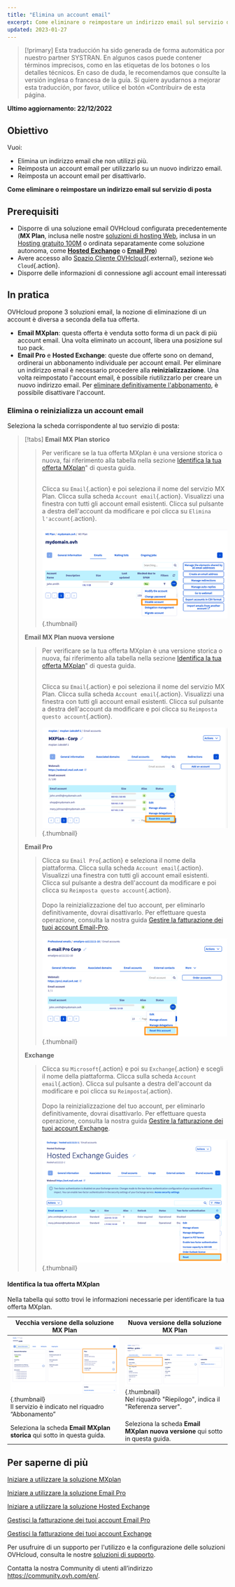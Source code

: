 ```yaml
---
title: "Elimina un account email"
excerpt: Come eliminare o reimpostare un indirizzo email sul servizio di posta
updated: 2023-01-27
---
```


> [!primary]
> Esta traducción ha sido generada de forma automática por nuestro partner SYSTRAN. En algunos casos puede contener términos imprecisos, como en las etiquetas de los botones o los detalles técnicos. En caso de duda, le recomendamos que consulte la versión inglesa o francesa de la guía. Si quiere ayudarnos a mejorar esta traducción, por favor, utilice el botón «Contribuir» de esta página.
>

**Ultimo aggiornamento: 22/12/2022**

## Obiettivo

Vuoi:

- Elimina un indirizzo email che non utilizzi più. 
- Reimposta un account email per utilizzarlo su un nuovo indirizzo email. 
- Reimposta un account email per disattivarlo.

**Come eliminare o reimpostare un indirizzo email sul servizio di posta**

## Prerequisiti

- Disporre di una soluzione email OVHcloud configurata precedentemente (**MX Plan**, inclusa nelle nostre [soluzioni di hosting Web](https://www.ovhcloud.com/it/web-hosting/), inclusa in un [Hosting gratuito 100M](https://www.ovhcloud.com/it/domains/free-web-hosting/) o ordinata separatamente come soluzione autonoma, come [**Hosted Exchange**](https://www.ovhcloud.com/it/emails/hosted-exchange/) o [**Email Pro**](https://www.ovhcloud.com/it/emails/email-pro/))
- Avere accesso allo [Spazio Cliente OVHcloud](https://www.ovh.com/auth/?action=gotomanager&from=https://www.ovh.it/&ovhSubsidiary=it){.external}, sezione `Web Cloud`{.action}.
- Disporre delle informazioni di connessione agli account email interessati

## In pratica <a name="instructions"></a>

OVHcloud propone 3 soluzioni email, la nozione di eliminazione di un account è diversa a seconda della tua offerta.

- **Email MXplan**: questa offerta è venduta sotto forma di un pack di più account email. Una volta eliminato un account, libera una posizione sul tuo pack. 
- **Email Pro** e **Hosted Exchange**: queste due offerte sono on demand, ordinerai un abbonamento individuale per account email. Per eliminare un indirizzo email è necessario procedere alla **reinizializzazione**. Una volta reimpostato l'account email, è possibile riutilizzarlo per creare un nuovo indirizzo email. Per [eliminare definitivamente l'abbonamento](/pages/web/microsoft-collaborative-solutions/manage_billing_exchange#elimina-account), è possibile disattivare l'account.

### Elimina o reinizializza un account email

Seleziona la scheda corrispondente al tuo servizio di posta:

> [!tabs]
> **Email MX Plan storico**
>>
>> Per verificare se la tua offerta MXplan è una versione storica o nuova, fai riferimento alla tabella nella sezione [Identifica la tua offerta MXplan](#whichmxplan)" di questa guida.<br><br>
>>
>> Clicca su `Email`{.action} e poi seleziona il nome del servizio MX Plan. Clicca sulla scheda `Account email`{.action}. Visualizzi una finestra con tutti gli account email esistenti. Clicca sul pulsante <i class="icons-ellipsis icons-border-rounded icons-masterbrand-blue"></i> a destra dell'account da modificare e poi clicca su `Elimina l'account`{.action}.<br><br>
>>![email](images/email-mxplan-legacy-reset.png){.thumbnail}<br>
>>
> **Email MX Plan nuova versione**
>>
>> Per verificare se la tua offerta MXplan è una versione storica o nuova, fai riferimento alla tabella nella sezione [Identifica la tua offerta MXplan](#whichmxplan)" di questa guida.<br><br>
>>
>> Clicca su `Email`{.action} e poi seleziona il nome del servizio MX Plan. Clicca sulla scheda `Account email`{.action}. Visualizzi una finestra con tutti gli account email esistenti. Clicca sul pulsante <i class="icons-ellipsis icons-border-rounded icons-masterbrand-blue"></i> a destra dell'account da modificare e poi clicca su `Reimposta questo account`{.action}.<br><br>
>>![email](images/email-mxplan-new-reset.png){.thumbnail}<br>
>>
> **Email Pro**
>>
>> Clicca su `Email Pro`{.action} e seleziona il nome della piattaforma. Clicca sulla scheda `Account email`{.action}. Visualizzi una finestra con tutti gli account email esistenti. Clicca sul pulsante <i class="icons-ellipsis icons-border-rounded icons-masterbrand-blue"></i> a destra dell'account da modificare e poi clicca su `Reimposta questo account`{.action}.<br><br>
>> Dopo la reinizializzazione del tuo account, per eliminarlo definitivamente, dovrai disattivarlo. Per effettuare questa operazione, consulta la nostra guida [Gestire la fatturazione dei tuoi account Email-Pro](/pages/web/emails-pro/manage_billing_emailpro).<br><br>
>>![email](images/emailpro-reset.png){.thumbnail}<br>
>>
> **Exchange**
>>
>> Clicca su `Microsoft`{.action} e poi su `Exchange`{.action} e scegli il nome della piattaforma. Clicca sulla scheda `Account email`{.action}. Clicca sul pulsante <i class="icons-ellipsis icons-border-rounded icons-masterbrand-blue"></i> a destra dell'account da modificare e poi clicca su `Reimposta`{.action}.<br><br>
>> Dopo la reinizializzazione del tuo account, per eliminarlo definitivamente, dovrai disattivarlo. Per effettuare questa operazione, consulta la nostra guida [Gestire la fatturazione dei tuoi account Exchange](/pages/web/microsoft-collaborative-solutions/manage_billing_exchange).<br><br>
>>![email](images/exchange-reset.png){.thumbnail}<br>
>>

#### Identifica la tua offerta MXplan <a name="whichmxplan"></a>

Nella tabella qui sotto trovi le informazioni necessarie per identificare la tua offerta MXplan.

|Vecchia versione della soluzione MX Plan|Nuova versione della soluzione MX Plan|
|---|---|
|![email](images/mxplan-starter-legacy-step1.png){.thumbnail}<br> Il servizio è indicato nel riquadro “Abbonamento”|![email](images/mxplan-starter-new-step1.png){.thumbnail}<br>Nel riquadro "Riepilogo", indica il "Referenza server".|
|Seleziona la scheda **Email MXplan storica** qui sotto in questa guida.|Seleziona la scheda **Email MXplan nuova versione** qui sotto in questa guida.|<br>


## Per saperne di più

[Iniziare a utilizzare la soluzione MXplan](/pages/web/emails/email_generalities)

[Iniziare a utilizzare la soluzione Email Pro](/pages/web/emails-pro/first_config)

[Iniziare a utilizzare la soluzione Hosted Exchange](/pages/web/microsoft-collaborative-solutions/exchange_starting_hosted)

[Gestisci la fatturazione dei tuoi account Email Pro](/pages/web/emails-pro/manage_billing_emailpro)

[Gestisci la fatturazione dei tuoi account Exchange](/pages/web/microsoft-collaborative-solutions/manage_billing_exchange)

Per usufruire di un supporto per l'utilizzo e la configurazione delle soluzioni OVHcloud, consulta le nostre [soluzioni di supporto](https://www.ovhcloud.com/it/support-levels/).

Contatta la nostra Community di utenti all’indirizzo <https://community.ovh.com/en/>.
